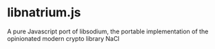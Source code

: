 # libnatrium.js
A pure Javascript port of libsodium, the portable implementation of the opinionated modern crypto library NaCl
